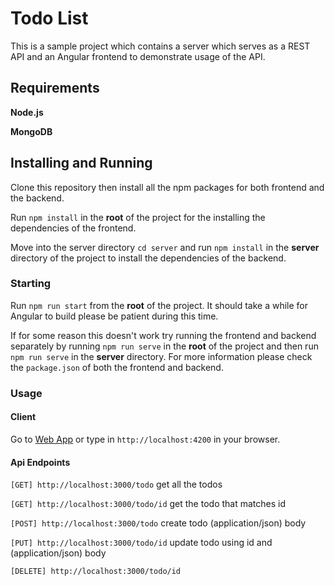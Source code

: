 # Todo List

This is a sample project which contains a server which serves as a REST API and an Angular frontend to demonstrate
usage of the API.

## Requirements
**Node.js**

**MongoDB**
## Installing and Running

Clone this repository then install all the npm packages for both frontend and the backend.

Run `npm install` in the **root** of the project for the installing the dependencies of the frontend.

Move into the server directory `cd server` and run `npm install` in the **server** directory of the project to install the dependencies of the backend.


### Starting 
Run `npm run start` from the **root** of the project. It should take a while for Angular to build please be patient during this time.

If for some reason this doesn't work try running the frontend and backend separately by running `npm run serve` in the **root** of the project and then
run `npm run serve` in the **server** directory. For more information please check the `package.json` of both the frontend and backend.

### Usage
#### Client
Go to [Web App](http://localhost:4200/) or type in `http://localhost:4200` in your browser.

#### Api Endpoints
`[GET] http://localhost:3000/todo` get all the todos

`[GET] http://localhost:3000/todo/id` get the todo that matches id

`[POST] http://localhost:3000/todo` create todo (application/json) body

`[PUT] http://localhost:3000/todo/id` update todo using id and (application/json) body

`[DELETE] http://localhost:3000/todo/id`
